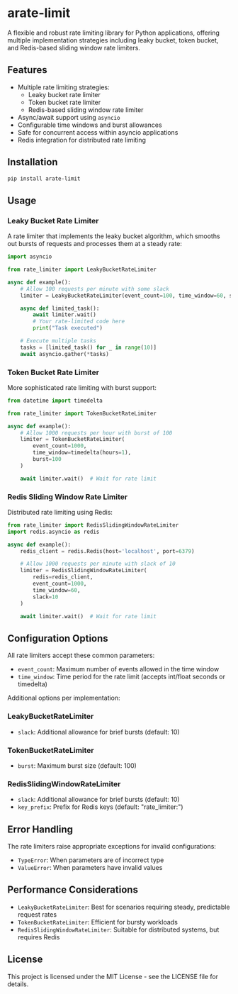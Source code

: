# arate-limit

A flexible and robust rate limiting library for Python applications, offering multiple implementation strategies including leaky bucket, token bucket, and Redis-based sliding window rate limiters.

## Features

- Multiple rate limiting strategies:
  - Leaky bucket rate limiter
  - Token bucket rate limiter
  - Redis-based sliding window rate limiter
- Async/await support using `asyncio`
- Configurable time windows and burst allowances
- Safe for concurrent access within asyncio applications
- Redis integration for distributed rate limiting

## Installation

```bash
pip install arate-limit
```

## Usage

### Leaky Bucket Rate Limiter

A rate limiter that implements the leaky bucket algorithm, which smooths out bursts of requests and processes them at a steady rate:

```python
import asyncio

from rate_limiter import LeakyBucketRateLimiter

async def example():
    # Allow 100 requests per minute with some slack
    limiter = LeakyBucketRateLimiter(event_count=100, time_window=60, slack=10)

    async def limited_task():
        await limiter.wait()
        # Your rate-limited code here
        print("Task executed")

    # Execute multiple tasks
    tasks = [limited_task() for _ in range(10)]
    await asyncio.gather(*tasks)
```

### Token Bucket Rate Limiter

More sophisticated rate limiting with burst support:

```python
from datetime import timedelta

from rate_limiter import TokenBucketRateLimiter

async def example():
    # Allow 1000 requests per hour with burst of 100
    limiter = TokenBucketRateLimiter(
        event_count=1000,
        time_window=timedelta(hours=1),
        burst=100
    )

    await limiter.wait()  # Wait for rate limit
```

### Redis Sliding Window Rate Limiter

Distributed rate limiting using Redis:

```python
from rate_limiter import RedisSlidingWindowRateLimiter
import redis.asyncio as redis

async def example():
    redis_client = redis.Redis(host='localhost', port=6379)

    # Allow 1000 requests per minute with slack of 10
    limiter = RedisSlidingWindowRateLimiter(
        redis=redis_client,
        event_count=1000,
        time_window=60,
        slack=10
    )

    await limiter.wait()  # Wait for rate limit
```

## Configuration Options

All rate limiters accept these common parameters:

- `event_count`: Maximum number of events allowed in the time window
- `time_window`: Time period for the rate limit (accepts int/float seconds or timedelta)

Additional options per implementation:

### LeakyBucketRateLimiter
- `slack`: Additional allowance for brief bursts (default: 10)

### TokenBucketRateLimiter
- `burst`: Maximum burst size (default: 100)

### RedisSlidingWindowRateLimiter
- `slack`: Additional allowance for brief bursts (default: 10)
- `key_prefix`: Prefix for Redis keys (default: "rate_limiter:")

## Error Handling

The rate limiters raise appropriate exceptions for invalid configurations:

- `TypeError`: When parameters are of incorrect type
- `ValueError`: When parameters have invalid values

## Performance Considerations

- `LeakyBucketRateLimiter`: Best for scenarios requiring steady, predictable request rates
- `TokenBucketRateLimiter`: Efficient for bursty workloads
- `RedisSlidingWindowRateLimiter`: Suitable for distributed systems, but requires Redis

## License

This project is licensed under the MIT License - see the LICENSE file for details.

